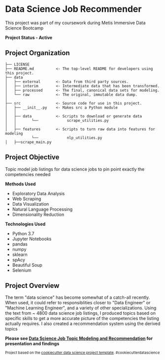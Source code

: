 Data Science Job Recommender
==============================

This project was part of my coursework during Metis Immersive Data Science Bootcamp

**Project Status - Active**

Project Organization
------------

    ├── LICENSE
    ├── README.md          <- The top-level README for developers using this project.
    ├── data
    │   ├── external       <- Data from third party sources.
    │   ├── interim        <- Intermediate data that has been transformed.
    │   ├── processed      <- The final, canonical data sets for modeling.
    │   └── raw            <- The original, immutable data dump.
    │
    ├── src                <- Source code for use in this project.
    │   ├── __init__.py    <- Makes src a Python module
    │   │
    │   ├── data           <- Scripts to download or generate data
    │   │       └──             scrape_utilities.py
    │   │
    │   ├── features       <- Scripts to turn raw data into features for modeling
                └──             nlp_utilities.py
    │   ├──scrape_main.py


**Project Objective**
--------------

Topic model job listings for data science jobs to pin point exactly the competencies needed

**Methods Used**
* Exploratory Data Analysis
* Web Scraping
* Data Visualization
* Natural Language Processing
* Dimensionality Reduction

**Technologies Used**
* Python 3.7
* Jupyter Notebooks
* pandas
* numpy
* sklearn
* spAcy
* Beautiful Soup
* Selenium

**Project Overview**
--------------
The term "data science" has become somewhat of a catch-all recently. When used, it could refer to responsiblities closer to "Data Engineer" or "Machine Learning Engineer", and a variety of other specializations. Using the text from ~ 4800 data science job listings, I produced topics based on specific skills to get a more accurate picture of the competencies the listing actually requires. I also created a recommendation system using the derived topics

**Please see [Data Science Job Topic Modeling and Recommendation](https://github.com/pdekhman/data-science-job-recommender/blob/master/Data%20Science%20Job%20Topic%20Modeling%20and%20Recommendation.ipynb) for presentation and findings**

<p><small>Project based on the <a target="_blank" href="https://drivendata.github.io/cookiecutter-data-science/">cookiecutter data science project template</a>. #cookiecutterdatascience</small></p>
